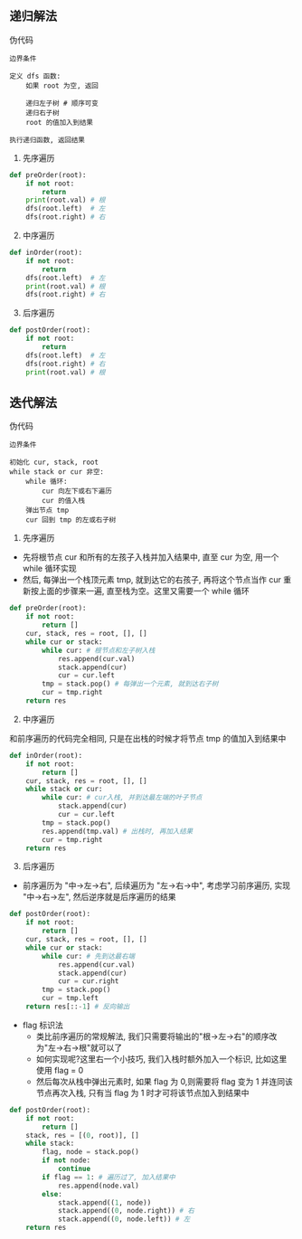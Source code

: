 ## 递归解法

伪代码
```
边界条件

定义 dfs 函数:
    如果 root 为空, 返回

    递归左子树 # 顺序可变
    递归右子树
    root 的值加入到结果

执行递归函数, 返回结果
```

1. 先序遍历
```python
def preOrder(root):
    if not root:
        return
    print(root.val) # 根
    dfs(root.left)  # 左
    dfs(root.right) # 右
```

2. 中序遍历
```python
def inOrder(root):
    if not root:
        return
    dfs(root.left)  # 左
    print(root.val) # 根
    dfs(root.right) # 右
```

3. 后序遍历
```python
def postOrder(root):
    if not root:
        return
    dfs(root.left)  # 左
    dfs(root.right) # 右
    print(root.val) # 根
```

## 迭代解法

伪代码
```
边界条件

初始化 cur, stack, root
while stack or cur 非空:
    while 循环:
        cur 向左下或右下遍历
        cur 的值入栈
    弹出节点 tmp
    cur 回到 tmp 的左或右子树
```

1. 先序遍历
- 先将根节点 cur 和所有的左孩子入栈并加入结果中, 直至 cur 为空, 用一个 while 循环实现
- 然后, 每弹出一个栈顶元素 tmp, 就到达它的右孩子, 再将这个节点当作 cur 重新按上面的步骤来一遍, 直至栈为空。这里又需要一个 while 循环

```python
def preOrder(root):
    if not root:
        return []
    cur, stack, res = root, [], []
    while cur or stack:
        while cur: # 根节点和左子树入栈
            res.append(cur.val)
            stack.append(cur)
            cur = cur.left
        tmp = stack.pop() # 每弹出一个元素, 就到达右子树
        cur = tmp.right
    return res
```

2. 中序遍历

和前序遍历的代码完全相同, 只是在出栈的时候才将节点 tmp 的值加入到结果中

```python
def inOrder(root):
    if not root:
        return []
    cur, stack, res = root, [], []
    while stack or cur:
        while cur: # cur入栈, 并到达最左端的叶子节点
            stack.append(cur)
            cur = cur.left
        tmp = stack.pop()
        res.append(tmp.val) # 出栈时, 再加入结果
        cur = tmp.right
    return res
```

3. 后序遍历

- 前序遍历为 "中->左->右", 后续遍历为 "左->右->中", 考虑学习前序遍历, 实现 "中->右->左", 然后逆序就是后序遍历的结果

```python
def postOrder(root):
    if not root:
        return []
    cur, stack, res = root, [], []
    while cur or stack:
        while cur: # 先到达最右端
            res.append(cur.val)
            stack.append(cur)
            cur = cur.right
        tmp = stack.pop()
        cur = tmp.left
    return res[::-1] # 反向输出
```

- flag 标识法
  - 类比前序遍历的常规解法, 我们只需要将输出的"根->左->右"的顺序改为"左->右->根"就可以了
  - 如何实现呢?这里右一个小技巧, 我们入栈时额外加入一个标识, 比如这里使用 flag = 0
  - 然后每次从栈中弹出元素时, 如果 flag 为 0,则需要将 flag 变为 1 并连同该节点再次入栈, 只有当 flag 为 1 时才可将该节点加入到结果中

```python
def postOrder(root):
    if not root:
        return []
    stack, res = [(0, root)], []
    while stack:
        flag, node = stack.pop()
        if not node:
            continue
        if flag == 1: # 遍历过了, 加入结果中
            res.append(node.val)
        else:
            stack.append((1, node))
            stack.append((0, node.right)) # 右
            stack.append((0, node.left)) # 左
    return res
```